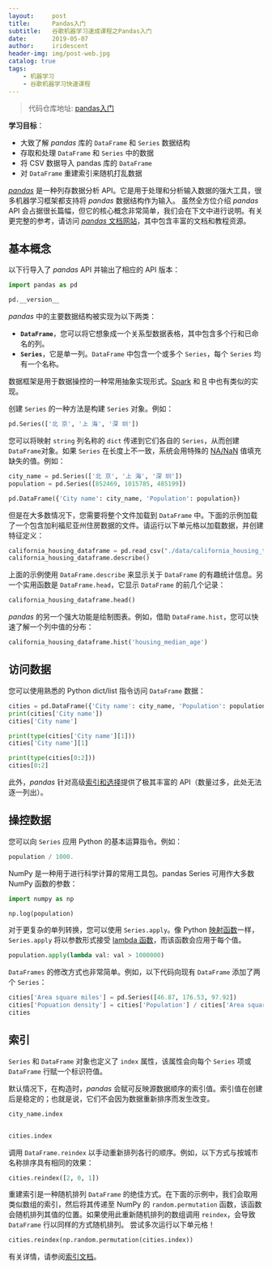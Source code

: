 ```yaml
---
layout:     post
title:      Pandas入门
subtitle:   谷歌机器学习速成课程之Pandas入门
date:       2019-05-07
author:     iridescent
header-img: img/post-web.jpg
catalog: true
tags:
    - 机器学习
    - 谷歌机器学习快速课程
---
```


> 代码仓库地址: [pandas入门](https://github.com/RainbomSea/Jupyter-Notebook/blob/master/%E8%B0%B7%E6%AD%8C%E6%9C%BA%E5%99%A8%E5%AD%A6%E4%B9%A0%E9%80%9F%E6%88%90%E8%AF%BE%E7%A8%8B/pandas%E5%85%A5%E9%97%A8.ipynb)

**学习目标**：

* 大致了解 *pandas* 库的 `DataFrame` 和 `Series` 数据结构
* 存取和处理 `DataFrame` 和 `Series` 中的数据
* 将 CSV 数据导入 pandas 库的 `DataFrame`
* 对 `DataFrame` 重建索引来随机打乱数据

[*pandas*](http://pandas.pydata.org/) 是一种列存数据分析 API。它是用于处理和分析输入数据的强大工具，很多机器学习框架都支持将 *pandas* 数据结构作为输入。
虽然全方位介绍 *pandas* API 会占据很长篇幅，但它的核心概念非常简单，我们会在下文中进行说明。有关更完整的参考，请访问 [*pandas* 文档网站](http://pandas.pydata.org/pandas-docs/stable/index.html)，其中包含丰富的文档和教程资源。

## 基本概念

以下行导入了 *pandas* API 并输出了相应的 API 版本：

```python
import pandas as pd

pd.__version__
```

 *pandas* 中的主要数据结构被实现为以下两类：

* **`DataFrame`**，您可以将它想象成一个关系型数据表格，其中包含多个行和已命名的列。
* **`Series`**，它是单一列。`DataFrame` 中包含一个或多个 `Series`，每个 `Series` 均有一个名称。

数据框架是用于数据操控的一种常用抽象实现形式。[Spark](https://spark.apache.org/) 和 [R](https://www.r-project.org/about.html) 中也有类似的实现。

创建 `Series` 的一种方法是构建 `Series` 对象。例如：

```python
pd.Series(['北 京', '上 海', '深 圳'])
```

您可以将映射 `string` 列名称的 `dict` 传递到它们各自的 `Series`，从而创建`DataFrame`对象。如果 `Series` 在长度上不一致，系统会用特殊的 [NA/NaN](http://pandas.pydata.org/pandas-docs/stable/missing_data.html) 值填充缺失的值。例如：

```python
city_name = pd.Series(['北 京', '上 海', '深 圳'])
population = pd.Series([852469, 1015785, 485199])

pd.DataFrame({'City name': city_name, 'Population': population})
```

但是在大多数情况下，您需要将整个文件加载到 `DataFrame` 中。下面的示例加载了一个包含加利福尼亚州住房数据的文件。请运行以下单元格以加载数据，并创建特征定义：

```python
california_housing_dataframe = pd.read_csv("./data/california_housing_train.csv", sep=',')
california_housing_dataframe.describe()
```

上面的示例使用 `DataFrame.describe` 来显示关于 `DataFrame` 的有趣统计信息。另一个实用函数是 `DataFrame.head`，它显示 `DataFrame` 的前几个记录：

```python
california_housing_dataframe.head()
```

*pandas* 的另一个强大功能是绘制图表。例如，借助 `DataFrame.hist`，您可以快速了解一个列中值的分布：

```python
california_housing_dataframe.hist('housing_median_age')
```

## 访问数据

您可以使用熟悉的 Python dict/list 指令访问 `DataFrame` 数据：

```python
cities = pd.DataFrame({'City name': city_name, 'Population': population})
print(cities['City name'])
cities['City name']

print(type(cities['City name'][1]))
cities['City name'][1]

print(type(cities[0:2]))
cities[0:2]
```

此外，*pandas* 针对高级[索引和选择](http://pandas.pydata.org/pandas-docs/stable/indexing.html)提供了极其丰富的 API（数量过多，此处无法逐一列出）。

## 操控数据

您可以向 `Series` 应用 Python 的基本运算指令。例如：

```python
population / 1000.
```

NumPy 是一种用于进行科学计算的常用工具包。pandas Series 可用作大多数 NumPy 函数的参数：

```python
import numpy as np

np.log(population)
```

对于更复杂的单列转换，您可以使用 `Series.apply`。像 Python [映射函数](https://docs.python.org/2/library/functions.html#map)一样，`Series.apply` 将以参数形式接受 [lambda 函数](https://docs.python.org/2/tutorial/controlflow.html#lambda-expressions)，而该函数会应用于每个值。

```python
population.apply(lambda val: val > 1000000)
```

`DataFrames` 的修改方式也非常简单。例如，以下代码向现有 `DataFrame` 添加了两个 `Series`：

```python
cities['Area square miles'] = pd.Series([46.87, 176.53, 97.92])
cities['Popuation density'] = cities['Population'] / cities['Area square miles']
cities
```

## 索引

`Series` 和 `DataFrame` 对象也定义了 `index` 属性，该属性会向每个 `Series` 项或 `DataFrame` 行赋一个标识符值。

默认情况下，在构造时，*pandas* 会赋可反映源数据顺序的索引值。索引值在创建后是稳定的；也就是说，它们不会因为数据重新排序而发生改变。

```python
city_name.index


cities.index
```

调用 `DataFrame.reindex` 以手动重新排列各行的顺序。例如，以下方式与按城市名称排序具有相同的效果：

```python
cities.reindex([2, 0, 1])
```

重建索引是一种随机排列 `DataFrame` 的绝佳方式。在下面的示例中，我们会取用类似数组的索引，然后将其传递至 NumPy 的 `random.permutation` 函数，该函数会随机排列其值的位置。如果使用此重新随机排列的数组调用 `reindex`，会导致 `DataFrame` 行以同样的方式随机排列。
尝试多次运行以下单元格！

```python
cities.reindex(np.random.permutation(cities.index))
```

有关详情，请参阅[索引文档](http://pandas.pydata.org/pandas-docs/stable/indexing.html#index-objects)。

